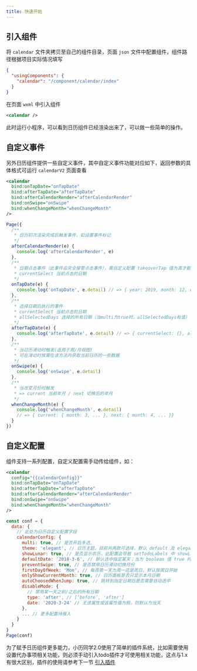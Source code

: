 ```yaml
---
title: 快速开始
---
```


## 引入组件

将 `calendar` 文件夹拷贝至自己的组件目录，页面 `json` 文件中配置组件，组件路径根据项目实际情况填写

```json {3}
{
  "usingComponents": {
    "calendar": "/component/calendar/index"
  }
}
```

在页面 `wxml` 中引入组件
```xml
<calendar />
```

此时运行小程序，可以看到日历组件已经渲染出来了，可以做一些简单的操作。

## 自定义事件

另外日历组件提供一些自定义事件，其中自定义事件功能对应如下，返回参数的具体格式可运行 `calendarV2` 页面查看


``` xml {2-7}
<calendar
  bind:onTapDate="onTapDate"
  bind:afterTapDate="afterTapDate"
  bind:afterCalendarRender="afterCalendarRender"
  bind:onSwipe="onSwipe"
  bind:whenChangeMonth="whenChangeMonth"
/>
```

```js
Page({
  /**
   * 日历初次渲染完成后触发事件，如设置事件标记
   */
  afterCalendarRender(e) {
    console.log('afterCalendarRender', e)
  },
  /**
   * 日期点击事件（此事件会完全接管点击事件），需自定义配置 takeoverTap 值为真才能生效
   * currentSelect 当前点击的日期
   */
  onTapDate(e) {
    console.log('onTapDate', e.detail) // => { year: 2019, month: 12, day: 3, ...}
  },
  /**
   * 选择日期后执行的事件
   * currentSelect 当前点击的日期
   * allSelectedDays 选择的所有日期（当multi为true时，allSelectedDays有值）
   */
  afterTapDate(e) {
    console.log('afterTapDate', e.detail) // => { currentSelect: {}, allSelectedDays: [] }
  },
  /**
   * 当日历滑动时触发(适用于周/月视图)
   * 可在滑动时按需在该方法内获取当前日历的一些数据
   */
  onSwipe(e) {
    console.log('onSwipe', e.detail)
  },
  /**
   * 当改变月份时触发
   * => current 当前年月 / next 切换后的年月
   */
  whenChangeMonth(e) {
    console.log('whenChangeMonth', e.detail)
    // => { current: { month: 3, ... }, next: { month: 4, ... }}
  }
})
```


## 自定义配置

组件支持一系列配置，自定义配置需手动传给组件，如：

``` xml {1}
<calendar
  config="{{calendarConfig}}"
  bind:onTapDate="onTapDate"
  bind:afterTapDate="afterTapDate"
  bind:afterCalendarRender="afterCalendarRender"
  bind:onSwipe="onSwipe"
  bind:whenChangeMonth="whenChangeMonth"
/>
```

```js
const conf = {
  data: {
    // 此处为日历自定义配置字段
    calendarConfig: {
      multi: true, // 是否开启多选,
      theme: 'elegant', // 日历主题，目前共两款可选择，默认 default 及 elegant，自定义主题在 theme 文件夹扩展
      showLunar: true, // 是否显示农历，此配置会导致 setTodoLabels 中 showLabelAlways 配置失效
      defaultDate: '2018-3-6', // 默认选中指定某天；当为 boolean 值 true 时则默认选中当天，非真值则在初始化时不自动选中日期，
      preventSwipe: true, // 是否禁用日历滑动切换月份
      firstDayOfWeek: 'Mon', // 每周第一天为周一还是周日，默认按周日开始
      onlyShowCurrentMonth: true, // 日历面板是否只显示本月日期
      autoChoosedWhenJump: true, // 跳转到指定日期后是否需要自动选中
      disableMode: {
        // 禁用某一天之前/之后的所有日期
        type: 'after', // [‘before’, 'after']
        date: '2020-3-24' // 无该属性或该属性值为假，则默认为当天
      },
      ... // 更多配置待接入
    }
  }
}
Page(conf)
```
为了赋予日历组件更多能力，小历同学2.0使用了简单的插件系统，比如需要使用设置代办事项相关功能，则必须手动引入todo插件才可使用相关功能，这点与1.x有很大区别，插件的使用请参考下一节 [引入插件](./plugin.md)

